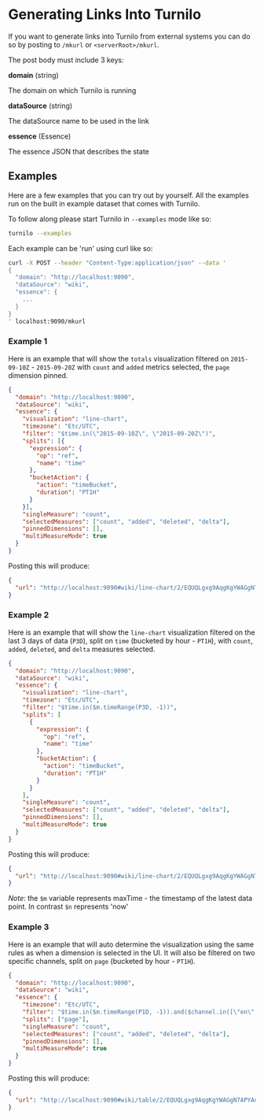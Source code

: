 # Generating Links Into Turnilo

If you want to generate links into Turnilo from external systems you can do so by posting to `/mkurl` or `<serverRoot>/mkurl`.

The post body must include 3 keys:

**domain** (string)

The domain on which Turnilo is running

**dataSource** (string)

The dataSource name to be used in the link

**essence** (Essence)

The essence JSON that describes the state

## Examples

Here are a few examples that you can try out by yourself.
All the examples run on the built in example dataset that comes with Turnilo.

To follow along please start Turnilo in `--examples` mode like so:
 
```bash
turnilo --examples
```

Each example can be 'run' using curl like so:

```bash
curl -X POST --header "Content-Type:application/json" --data '
{
  "domain": "http://localhost:9090",
  "dataSource": "wiki",
  "essence": {
    ...
  }
}
' localhost:9090/mkurl
```

### Example 1

Here is an example that will show the `totals` visualization filtered on `2015-09-10Z` - `2015-09-20Z` with `count` and `added` metrics selected,
the `page` dimension pinned.

```json
{
  "domain": "http://localhost:9090",
  "dataSource": "wiki",
  "essence": {
    "visualization": "line-chart",
    "timezone": "Etc/UTC",
    "filter": "$time.in(\"2015-09-10Z\", \"2015-09-20Z\")",
    "splits": [{
      "expression": {
        "op": "ref",
        "name": "time"
      },
      "bucketAction": {
        "action": "timeBucket",
        "duration": "PT1H"
      }
    }],
    "singleMeasure": "count",
    "selectedMeasures": ["count", "added", "deleted", "delta"],
    "pinnedDimensions": [],
    "multiMeasureMode": true
  }
}
```

Posting this will produce:

```json
{
  "url": "http://localhost:9090#wiki/line-chart/2/EQUQLgxg9AqgKgYWAGgN7APYAdgC5gQAWAhgJYB2KwApgB5YBO1Azs6RpbutnsEwGZVyxALbVeYUmOABfZMGIRJHPOkXLOwClTqMWbFV0w58AG1JhqDYqaoA3GwFdxR5mGIMwvAEwAGAIwArAC0vgCcwf6+cL6+uLHxvgB0sb4AWjrkACY+ASHhwX4xcQmxKbEZcsBgAJ5YLsBwAJIAsiAA+gBKAIIAcgDiILIycgDa6LpMrOyc3CZ81ILywtL4ktJVAEaOEADW1GDdSjOqCseG1VLUAEI7+17yWY7WGrwACnD+ABKy8swYniOryM6hO+H+nh09CmBlmxl4AiEoga63EVSypCY500xGYEGo2QoAHNhgBdZBgBjOeQQDCOcgPUYEOkMqjELJZag5R7UUwHLlUTmmdzAcmjcnkRymUxAA="
}
```


### Example 2

Here is an example that will show the `line-chart` visualization filtered on the last 3 days of data (`P3D`), 
split on `time` (bucketed by hour - `PT1H`), with `count`, `added`, `deleted`, and `delta` measures selected.

```json
{
  "domain": "http://localhost:9090",
  "dataSource": "wiki",
  "essence": {
    "visualization": "line-chart",
    "timezone": "Etc/UTC",
    "filter": "$time.in($m.timeRange(P3D, -1))",
    "splits": [
      {
        "expression": {
          "op": "ref",
          "name": "time"
        },
        "bucketAction": {
          "action": "timeBucket",
          "duration": "PT1H"
        }
      }
    ],
    "singleMeasure": "count",
    "selectedMeasures": ["count", "added", "deleted", "delta"],
    "pinnedDimensions": [],
    "multiMeasureMode": true
  }
}
```

Posting this will produce:

```json
{
  "url": "http://localhost:9090#wiki/line-chart/2/EQUQLgxg9AqgKgYWAGgN7APYAdgC5gQAWAhgJYB2KwApgB5YBO1Azs6RpbutnsE..."
}
```

*Note*: the `$m` variable represents maxTime - the timestamp of the latest data point. In contrast `$n` represents 'now' 

### Example 3

Here is an example that will auto determine the visualization using the same rules as when a dimension is selected in the UI.
It will also be filtered on two specific channels, split on `page` (bucketed by hour - `PT1H`).

```json
{
  "domain": "http://localhost:9090",
  "dataSource": "wiki",
  "essence": {
    "timezone": "Etc/UTC",
    "filter": "$time.in($m.timeRange(P1D, -1)).and($channel.in([\"en\", \"fr\"]))",
    "splits": ["page"],
    "singleMeasure": "count",
    "selectedMeasures": ["count", "added", "deleted", "delta"],
    "pinnedDimensions": [],
    "multiMeasureMode": true
  }
}
```

Posting this will produce:

```json
{
  "url": "http://localhost:9090#wiki/table/2/EQUQLgxg9AqgKgYWAGgN7APYAdgC5gQAWAhgJYB2KwApgB5YBO1Azs..."
}
```
